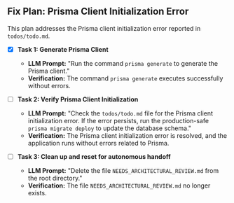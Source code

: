 ## Fix Plan: Prisma Client Initialization Error

This plan addresses the Prisma client initialization error reported in `todos/todo.md`.

- [x] **Task 1: Generate Prisma Client**
    - **LLM Prompt:** "Run the command `prisma generate` to generate the Prisma client."
    - **Verification:** The command `prisma generate` executes successfully without errors.

- [ ] **Task 2: Verify Prisma Client Initialization**
    - **LLM Prompt:** "Check the `todos/todo.md` file for the Prisma client initialization error. If the error persists, run the production-safe `prisma migrate deploy` to update the database schema."
    - **Verification:** The Prisma client initialization error is resolved, and the application runs without errors related to Prisma.

- [ ] **Task 3: Clean up and reset for autonomous handoff**
    - **LLM Prompt:** "Delete the file `NEEDS_ARCHITECTURAL_REVIEW.md` from the root directory."
    - **Verification:** The file `NEEDS_ARCHITECTURAL_REVIEW.md` no longer exists.